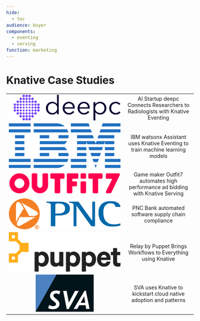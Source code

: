 ```yaml
---
hide:
  - toc
audience: buyer
components:
  - eventing
  - serving
function: marketing
---
```


# Knative Case Studies

<style>

  @media (max-width: 768px) {
    table {
      
    }

    tr {
     display: flex;
      flex-direction:column;
    }

    td {
      display: table-cell;
      padding: 5px;
    }

    img {
      max-width: 100px;
    }
  }
</style>
<table>
    <tr onclick="window.location='./deepc/';" style="cursor: pointer;">
        <td style="text-align: center; vertical-align: middle;"><img src="../../images/case-studies/deepc.png" alt="" draggable="false" style="max-width:300px;" /></td>
        <td style="text-align: center; vertical-align: middle;">AI Startup deepc Connects Researchers to Radiologists with Knative Eventing</td>
    </tr>
    <tr onclick="window.location='./ibm/';" style="cursor: pointer;">
        <td style="text-align: center; vertical-align: middle;"><img src="../../images/case-studies/ibm.png" alt="IBM logo" draggable="false" style="max-width:300px;" /></td>
        <td style="text-align: center; vertical-align: middle;">IBM watsonx Assistant uses Knative Eventing to train machine learning models</td>
    </tr>
    <tr onclick="window.location='./outfit7/';" style="cursor: pointer;">
        <td style="text-align: center; vertical-align: middle;"><img src="../../images/case-studies/outfit7.png" alt="" draggable="false" style="max-width:300px;" /></td>
        <td style="text-align: center; vertical-align: middle;">Game maker Outfit7 automates high performance ad bidding with Knative Serving</td>
    </tr>
    <tr onclick="window.location='./pnc/';" style="cursor: pointer;">
        <td style="text-align: center; vertical-align: middle;"><img src="../../images/case-studies/pnc_bank.png" alt="" draggable="false" style="max-width:300px;" /></td>
        <td style="text-align: center; vertical-align: middle;">PNC Bank automated software supply chain compliance</td>
    </tr>
    <tr onclick="window.location='./puppet/';" style="cursor: pointer;">
        <td style="text-align: center; vertical-align: middle;"><img src="../../images/case-studies/puppet.png" alt="" draggable="false" style="max-width:300px;" /></td>
        <td style="text-align: center; vertical-align: middle;">Relay by Puppet Brings Workflows to Everything using Knative</td>
    </tr>
    <tr onclick="window.location='./sva/';" style="cursor: pointer;">
        <td style="text-align: center; vertical-align: middle;"><img src="../../images/case-studies/sva.png" alt="" draggable="false" style="max-width:300px;" /></td>
        <td style="text-align: center; vertical-align: middle;">SVA uses Knative to kickstart cloud native adoption and patterns</td>
    </tr>
</table>
